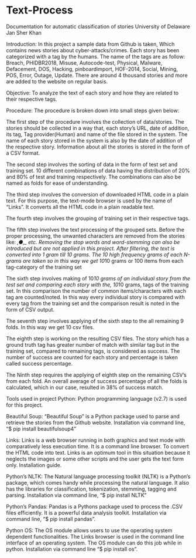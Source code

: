 # Text-Process
Documentation for automatic classification of stories
University of Delaware
Jan Sher Khan


Introduction:
In this project a sample data from Github is taken, Which contains news stories about cyber-attacks/crimes. Each story has been categorized with a tag by the humans. The name of the tags are as follow: Breach, PHIDBR2018, Misuse, Autocode-test, Physical, Malware, Defacement, DOS, Hacking, pinboardimport, HOF-2014, Social, Mining, POS, Error, Outage, Update. There are around 4 thousand stories and more are added to the website on regular basis.

Objective:
To analyze the text of each story and how they are related to their respective tags. 

Procedure:
The procedure is broken down into small steps given below:

The first step of the procedure involves the collection of data/stories. The stories should be collected in a way that, each story’s URL, date of addition, its tag, Tag provider(Human) and name of the file stored in the system. The name of each story stored in the system is also by the date of addition of the respective story. Information about all the stories is stored in the form of a CSV format.

The second step involves the sorting of data in the form of test set and training set. 10 different combinations of data having the distribution of 20% and 80% of test and training respectively.
The combinations can also be named as folds for ease of understanding.

The third step involves the conversion of downloaded HTML code in a plain text. For this purpose, the text-mode browser is used by the name of “Links”. It converts all the HTML code in a plain readable text.

The fourth step involves the grouping of training set in their respective tags.

The fifth step involves the text processing of the grouped sets. Before the proper processing, the unwanted characters are removed from the stories like: *,●,_ etc. Removing the stop words and word-stemming can also be introduced but are not applied in this project. After filtering, the text is converted into 1 gram till 10 grams. The 10 high frequency grams of each N-grams are taken so in this way we get 10*10 grams or 100 items from each tag-category of the training set

The sixth step involves making of 10*10 grams of an individual story from the test set and comparing each story with the, 10*10 grams, tags of the training set. In this comparison the number of common items/characters with each tag are counted/noted. In this way every individual story is compared with every tag from the training set and the comparison result is noted in the form of CSV output.

The seventh step involves applying of the sixth step to the all remaining 9 folds. In this way we get 10 csv files.

The eighth step is working on the resulting CSV files. The story which has a ground truth tag has greater number of match with similar tag but in the training set, compared to remaining tags, is considered as success. The number of success are counted for each story and percentage is taken called success percentage.

The Ninth step requires the applying of eighth step on the remaining CSV’s from each fold. An overall average of success percentage of all the folds is calculated, which in our case, resulted in 38% of success match.
 
Tools used in project
Python:
Python programming language (v2.7) is used for this project.

Beautiful Soup:
“Beautiful Soup” is a Python package used to parse and retrieve the stories from the Github website. Installation via command line, “$ pip install beautifulsoup4”

Links:
Links is a web browser running in both graphics and text mode with comparatively less execution time. It is a command line browser. To convert the HTML code into text. Links is an optimum tool in this situation because it neglects the images or some other scripts and the user gets the text form only. Installation guide.

Python’s NLTK:
The Natural language processing toolkit (NLTK) is a Python’s package, which comes handy while processing the natural language. It also has the libraries for classification, tokenization, stemming, tagging and parsing. Installation via command line, “$ pip install NLTK”

Python’s Pandas:
Pandas is a Pythons package used to process the .CSV files efficiently. It is a powerful data analysis toolkit. Installation via command line, “$ pip install pandas”.

Python OS:
The OS module allows users to use the operating system dependent functionalities. The Links browser is used in the command line interface of an operating system. The OS module can do this job while in python. Installation via command line “$ pip install os”.
